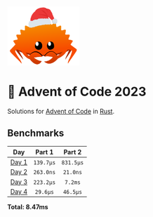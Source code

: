 <img src="./.assets/christmas_ferris.png" width="164">

# 🎄 Advent of Code 2023

Solutions for [Advent of Code](https://adventofcode.com/) in [Rust](https://www.rust-lang.org/).

<!--- advent_readme_stars table --->

<!--- benchmarking table --->

## Benchmarks

|           Day            |  Part 1   |  Part 2   |
| :----------------------: | :-------: | :-------: |
| [Day 1](./src/bin/01.rs) | `139.7µs` | `831.5µs` |
| [Day 2](./src/bin/02.rs) | `263.0ns` | `21.0ns`  |
| [Day 3](./src/bin/03.rs) | `223.2µs` |  `7.2ms`  |
| [Day 4](./src/bin/04.rs) | `29.6µs`  | `46.5µs`  |

**Total: 8.47ms**

<!--- benchmarking table --->
